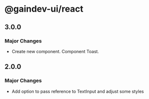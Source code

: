 # @gaindev-ui/react

## 3.0.0

### Major Changes

- Create new component. Component Toast.

## 2.0.0

### Major Changes

- Add option to pass reference to TextInput and adjust some styles
